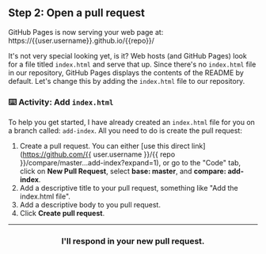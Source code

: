 ## Step 2: Open a pull request

GitHub Pages is now serving your web page at: https://{{user.username}}.github.io/{{repo}}/

It's not very special looking yet, is it? Web hosts (and GitHub Pages) look for a file titled `index.html` and serve that up. Since there's no `index.html` file in our repository, GitHub Pages displays the contents of the README by default. Let's change this by adding the `index.html` file to our repository.

### :keyboard: Activity: Add `index.html`

To help you get started, I have already created an `index.html` file for you on a branch called: `add-index`. All you need to do is create the pull request:

1. Create a pull request. You can either [use this direct link](https://github.com/{{ user.username }}/{{ repo }}/compare/master...add-index?expand=1), or go to the "Code" tab, click on **New Pull Request**, select **base: master**, and **compare: add-index**.
1. Add a descriptive title to your pull request, something like "Add the index.html file".
1. Add a descriptive body to you pull request.
1. Click **Create pull request**.

<hr>
<h3 align="center">I'll respond in your new pull request.</h3>
